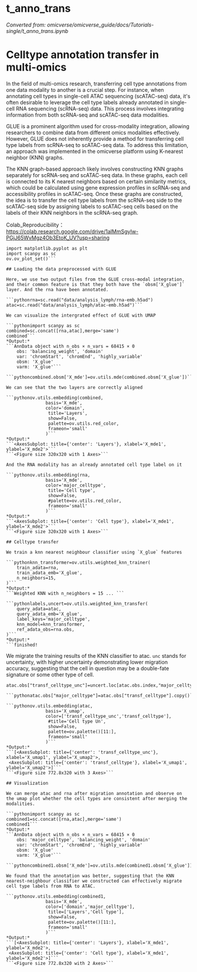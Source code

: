 # t_anno_trans
*Converted from: omicverse/omicverse_guide/docs/Tutorials-single/t_anno_trans.ipynb*

# Celltype annotation transfer in multi-omics

In the field of multi-omics research, transferring cell type annotations from one data modality to another is a crucial step. For instance, when annotating cell types in single-cell ATAC sequencing (scATAC-seq) data, it's often desirable to leverage the cell type labels already annotated in single-cell RNA sequencing (scRNA-seq) data. This process involves integrating information from both scRNA-seq and scATAC-seq data modalities.

GLUE is a prominent algorithm used for cross-modality integration, allowing researchers to combine data from different omics modalities effectively. However, GLUE does not inherently provide a method for transferring cell type labels from scRNA-seq to scATAC-seq data. To address this limitation, an approach was implemented in the omicverse platform using K-nearest neighbor (KNN) graphs.

The KNN graph-based approach likely involves constructing KNN graphs separately for scRNA-seq and scATAC-seq data. In these graphs, each cell is connected to its K nearest neighbors based on certain similarity metrics, which could be calculated using gene expression profiles in scRNA-seq and accessibility profiles in scATAC-seq. Once these graphs are constructed, the idea is to transfer the cell type labels from the scRNA-seq side to the scATAC-seq side by assigning labels to scATAC-seq cells based on the labels of their KNN neighbors in the scRNA-seq graph.

Colab_Reproducibility：https://colab.research.google.com/drive/1aIMmSgyIw-PGjJ65WvMgz4Ob3EtoK_UV?usp=sharing

```pythonimport omicverse as ov
import matplotlib.pyplot as plt
import scanpy as sc
ov.ov_plot_set()```

## Loading the data preprocessed with GLUE

Here, we use two output files from the GLUE cross-modal integration, and their common feature is that they both have the `obsm['X_glue']` layer. And the rna have been annotated.

```pythonrna=sc.read("data/analysis_lymph/rna-emb.h5ad")
atac=sc.read("data/analysis_lymph/atac-emb.h5ad")```

We can visualize the intergrated effect of GLUE with UMAP

```pythonimport scanpy as sc
combined=sc.concat([rna,atac],merge='same')
combined```
*Output:*
```AnnData object with n_obs × n_vars = 68415 × 0
    obs: 'balancing_weight', 'domain'
    var: 'chromStart', 'chromEnd', 'highly_variable'
    obsm: 'X_glue'
    varm: 'X_glue'```

```pythoncombined.obsm['X_mde']=ov.utils.mde(combined.obsm['X_glue'])```

We can see that the two layers are correctly aligned

```pythonov.utils.embedding(combined,
               basis='X_mde',
               color='domain',
                title='Layers',
                show=False,
                palette=ov.utils.red_color,
                frameon='small'
               )```
*Output:*
```<AxesSubplot: title={'center': 'Layers'}, xlabel='X_mde1', ylabel='X_mde2'>```
```<Figure size 320x320 with 1 Axes>```

And the RNA modality has an already annotated cell type label on it

```pythonov.utils.embedding(rna,
               basis='X_mde',
               color='major_celltype',
                title='Cell type',
                show=False,
                #palette=ov.utils.red_color,
                frameon='small'
               )```
*Output:*
```<AxesSubplot: title={'center': 'Cell type'}, xlabel='X_mde1', ylabel='X_mde2'>```
```<Figure size 320x320 with 1 Axes>```

## Celltype transfer

We train a knn nearest neighbour classifier using `X_glue` features

```pythonknn_transformer=ov.utils.weighted_knn_trainer(
    train_adata=rna,
    train_adata_emb='X_glue',
    n_neighbors=15,
)```
*Output:*
```Weighted KNN with n_neighbors = 15 ... ```

```pythonlabels,uncert=ov.utils.weighted_knn_transfer(
    query_adata=atac,
    query_adata_emb='X_glue',
    label_keys='major_celltype',
    knn_model=knn_transformer,
    ref_adata_obs=rna.obs,
)```
*Output:*
```finished!
```

We migrate the training results of the KNN classifier to atac. `unc` stands for uncertainty, with higher uncertainty demonstrating lower migration accuracy, suggesting that the cell in question may be a double-fate signature or some other type of cell.

```pythonatac.obs["transf_celltype"]=labels.loc[atac.obs.index,"major_celltype"]
atac.obs["transf_celltype_unc"]=uncert.loc[atac.obs.index,"major_celltype"]```

```pythonatac.obs["major_celltype"]=atac.obs["transf_celltype"].copy()```

```pythonov.utils.embedding(atac,
               basis='X_umap',
               color=['transf_celltype_unc','transf_celltype'],
                #title='Cell type Un',
                show=False,
                palette=ov.palette()[11:],
                frameon='small'
               )```
*Output:*
```[<AxesSubplot: title={'center': 'transf_celltype_unc'}, xlabel='X_umap1', ylabel='X_umap2'>,
 <AxesSubplot: title={'center': 'transf_celltype'}, xlabel='X_umap1', ylabel='X_umap2'>]```
```<Figure size 772.8x320 with 3 Axes>```

## Visualization

We can merge atac and rna after migration annotation and observe on the umap plot whether the cell types are consistent after merging the modalities.

```pythonimport scanpy as sc
combined1=sc.concat([rna,atac],merge='same')
combined1```
*Output:*
```AnnData object with n_obs × n_vars = 68415 × 0
    obs: 'major_celltype', 'balancing_weight', 'domain'
    var: 'chromStart', 'chromEnd', 'highly_variable'
    obsm: 'X_glue'
    varm: 'X_glue'```

```pythoncombined1.obsm['X_mde']=ov.utils.mde(combined1.obsm['X_glue'])```

We found that the annotation was better, suggesting that the KNN nearest-neighbour classifier we constructed can effectively migrate cell type labels from RNA to ATAC.

```pythonov.utils.embedding(combined1,
               basis='X_mde',
               color=['domain','major_celltype'],
                title=['Layers','Cell type'],
                show=False,
                palette=ov.palette()[11:],
                frameon='small'
               )```
*Output:*
```[<AxesSubplot: title={'center': 'Layers'}, xlabel='X_mde1', ylabel='X_mde2'>,
 <AxesSubplot: title={'center': 'Cell type'}, xlabel='X_mde1', ylabel='X_mde2'>]```
```<Figure size 772.8x320 with 2 Axes>```


